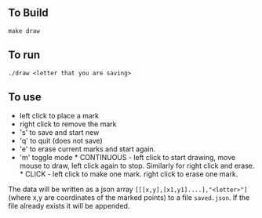 ## To Build
`make draw`

## To run
`./draw <letter that you are saving>`

## To use
- left click to place a mark
- right click to remove the mark
- 's' to save and start new
- 'q' to quit (does not save)
- 'e' to erase current marks and start again.
- 'm' toggle mode
		* CONTINUOUS - left click to start drawing, move mouse to draw, left click again to stop. Similarly for right click and erase.
		* CLICK - left click to make one mark. right click to erase one mark.

The data will be written as a json array `[[[x,y],[x1,y1]....],"<letter>"]` (where x,y are coordinates of the marked points) to a file `saved.json`. If the file already exists it will be appended.
